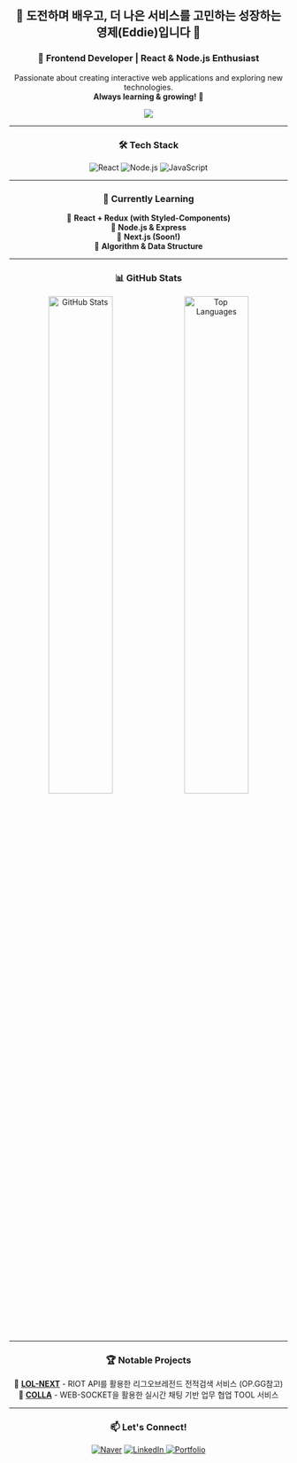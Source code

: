<div align="center">

  ## 👋 도전하며 배우고, 더 나은 서비스를 고민하는 성장하는 영제(Eddie)입니다 👋
  ### 🚀 Frontend Developer | React & Node.js Enthusiast  
  Passionate about creating interactive web applications and exploring new technologies.  
  **Always learning & growing!** 🚀  

  <p align="center">
    <img src="https://readme-typing-svg.demolab.com?font=Fira+Code&weight=600&size=20&pause=1000&color=1AFFC6&center=true&vCenter=true&width=435&lines=Frontend+Developer;React+%7C+Node.js+%7C+Next.js;Always+Learning!+🚀" />
  </p>

  ---
  
  ### 🛠 Tech Stack  
  ![React](https://img.shields.io/badge/React-20232A?style=for-the-badge&logo=react&logoColor=61DAFB)
  ![Node.js](https://img.shields.io/badge/Node.js-339933?style=for-the-badge&logo=nodedotjs&logoColor=white)
  ![JavaScript](https://img.shields.io/badge/JavaScript-F7DF1E?style=for-the-badge&logo=javascript&logoColor=black)

  ---
  
  ### 🚀 Currently Learning
  <ul style="list-style-type: none; padding: 0;">
    <li>📌 <b>React + Redux (with Styled-Components)</b></li>
    <li>📌 <b>Node.js & Express</b></li>
    <li>📌 <b>Next.js (Soon!)</b></li>
    <li>📌 <b>Algorithm & Data Structure</b></li>
  </ul>
  
  ---
  
  ### 📊 GitHub Stats  
  <img src="https://github-readme-stats.vercel.app/api?username=Eddie0102&show_icons=true&theme=radical" alt="GitHub Stats" width="48%"/>  
  <img src="https://github-readme-stats.vercel.app/api/top-langs/?username=Eddie0102&layout=compact&theme=radical" alt="Top Languages" width="48%"/>  

  ---
  
  ### 🏆 Notable Projects
  <ul style="list-style-type: none; padding: 0;">
    <li>📌 <b><a href="https://github.com/SeyongA/lol-next.git">LOL-NEXT</a></b> - RIOT API를 활용한 리그오브레전드 전적검색 서비스 (OP.GG참고)</li>
    <li>📌 <b><a href="https://github.com/akdlstla/colla.git">COLLA</a></b> - WEB-SOCKET을 활용한 실시간 채팅 기반 업무 협업 TOOL 서비스</li>
  </ul>

  ---
  
  ### 📫 Let's Connect!
  [![Naver](https://img.shields.io/badge/N_Mail-03C75A?style=flat&logo=naver&logoColor=white)](mailto:youngje0102@naver.com)
  <a href="#" onclick="alert('준비 중입니다!')">
    <img src="https://img.shields.io/badge/LinkedIn-0A66C2?style=flat&logo=linkedin&logoColor=white" alt="LinkedIn">
  </a>
  <a href="#" onclick="alert('준비 중입니다!')">
    <img src="https://img.shields.io/badge/Portfolio-000000?style=flat&logo=notion&logoColor=white" alt="Portfolio">
  </a>

</div>




<!--
**Eddie0102/Eddie0102** is a ✨ _special_ ✨ repository because its `README.md` (this file) appears on your GitHub profile.

Here are some ideas to get you started:

- 🔭 I’m currently working on ...
- 🌱 I’m currently learning ...
- 👯 I’m looking to collaborate on ...
- 🤔 I’m looking for help with ...
- 💬 Ask me about ...
- 📫 How to reach me: ...
- 😄 Pronouns: ...
- ⚡ Fun fact: ...
-->
